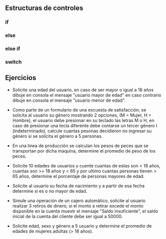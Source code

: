 ## Estructuras de controles

### if 
### else
### else if 
### switch

## Ejercicios
- Solicite una edad del usuario, en caso de ser mayor o igual a 18 años dibuje en consola el mensaje "usuario mayor de edad" en caso contrario dibuje en consola el mensaje "usuario menor de edad".

- Como parte de un formulario de una escuesta de satisfacción, se solicita al usuario su género mostrando 2 opciones, (M = Mujer, H = Hombre), el usuario debe presionar en su teclado las letras M o H, en caso de presionar una tecla diferente debe contarse un tercer género I (indeterminado), calcule cuantas pesonas decidieron no ingresar su género si se solicita el género a 5 personas.

- En una linea de producción se calculan los pesos de peces que se transportan por dicha maquina, determine el promedio de peso de los peces.

- Solicite 10 edades de usuarios y cuente cuantas de estas son < 18 años, cuantas son >=  18 años y < 65 y por ultimo cuantas personas tienen > 65 años, determine el porcentaje de personas mayores de edad.

- Solicite al usuario su fecha de nacimiento y a partir de esa fecha determine si es o no mayor de edad.

- Simule una operación de un cajero automático, solicite al usuario realizar 3 retiros de dinero, si el monto a retirar excede el monto disponible en la cuenta muestr el mensaje "Saldo insuficiente", el saldo inicial de la cuenta del cliente debe ser igual a 50000.

- Solicite edad, sexo y género a 5 usuario y determine el promedio de edades de mujeres adultas (> 18 años).

